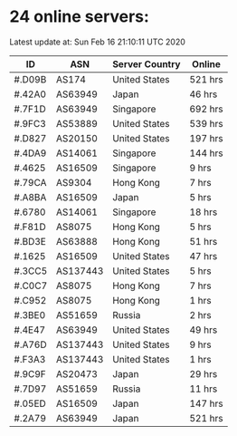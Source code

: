 # 24 online servers:

Latest update at: Sun Feb 16 21:10:11 UTC 2020

| ID | ASN | Server Country | Online |
| -- | --- | -------------- | ------ |
| #.D09B | AS174 | United States | 521 hrs |
| #.42A0 | AS63949 | Japan | 46 hrs |
| #.7F1D | AS63949 | Singapore | 692 hrs |
| #.9FC3 | AS53889 | United States | 539 hrs |
| #.D827 | AS20150 | United States | 197 hrs |
| #.4DA9 | AS14061 | Singapore | 144 hrs |
| #.4625 | AS16509 | Singapore | 9 hrs |
| #.79CA | AS9304 | Hong Kong | 7 hrs |
| #.A8BA | AS16509 | Japan | 5 hrs |
| #.6780 | AS14061 | Singapore | 18 hrs |
| #.F81D | AS8075 | Hong Kong | 5 hrs |
| #.BD3E | AS63888 | Hong Kong | 51 hrs |
| #.1625 | AS16509 | United States | 47 hrs |
| #.3CC5 | AS137443 | United States | 5 hrs |
| #.C0C7 | AS8075 | Hong Kong | 7 hrs |
| #.C952 | AS8075 | Hong Kong | 1 hrs |
| #.3BE0 | AS51659 | Russia | 2 hrs |
| #.4E47 | AS63949 | United States | 49 hrs |
| #.A76D | AS137443 | United States | 9 hrs |
| #.F3A3 | AS137443 | United States | 1 hrs |
| #.9C9F | AS20473 | Japan | 29 hrs |
| #.7D97 | AS51659 | Russia | 11 hrs |
| #.05ED | AS16509 | Japan | 147 hrs |
| #.2A79 | AS63949 | Japan | 521 hrs |

